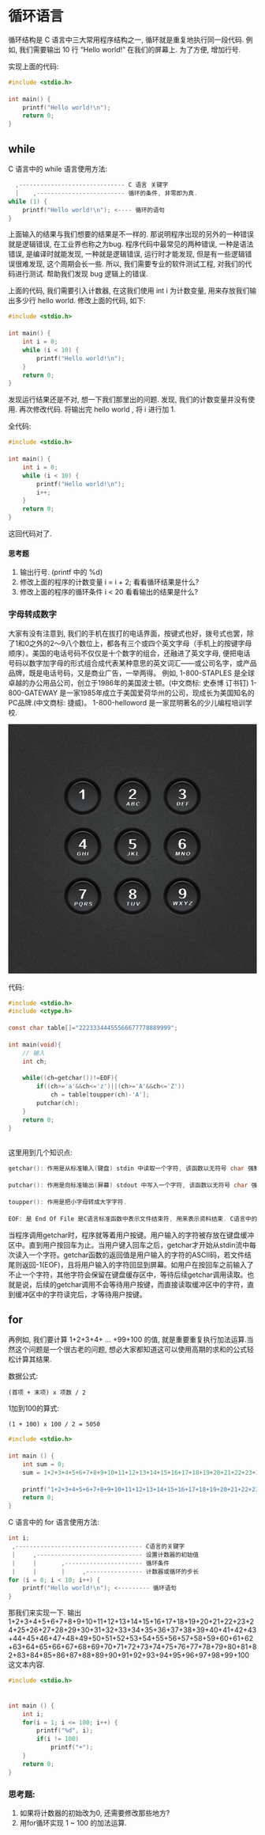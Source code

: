 # 循环语言

循环结构是 C 语言中三大常用程序结构之一, 循环就是重复地执行同一段代码.
例如, 我们需要输出 10 行 “Hello world!” 在我们的屏幕上. 为了方便, 增加行号.



实现上面的代码:

``` c
#include <stdio.h>

int main() {
	printf("Hello world!\n");
	return 0;
}
```


## while

C 语言中的 while 语言使用方法:

```c
  ,------------------------------ C 语言 关键字 
  |    ,------------------------- 循环的条件, 非零即为真. 
while (1) {
	printf("Hello world!\n"); <---- 循环的语句
}

```

上面输入的结果与我们想要的结果是不一样的. 那说明程序出现的另外的一种错误就是逻辑错误, 在工业界也称之为bug.
程序代码中最常见的两种错误, 一种是语法错误, 是编译时就能发现, 一种就是逻辑错误, 运行时才能发现, 但是有一些逻辑错误很难发现, 这个周期会长一些. 所以, 我们需要专业的软件测试工程, 对我们的代码进行测试. 帮助我们发现 bug 逻辑上的错误.

上面的代码, 我们需要引入计数器, 在这我们使用 int i 为计数变量, 用来存放我们输出多少行 hello world.
修改上面的代码, 如下:

```c
#include <stdio.h>

int main() {
	int i = 0;
	while (i < 10) {
		printf("Hello world!\n");
	}
	return 0;
}
```

发现运行结果还是不对, 想一下我们那里出的问题. 发现, 我们的计数变量并没有使用.
再次修改代码. 将输出完 hello world , 将 i 进行加 1.



全代码:

```c
#include <stdio.h>

int main() {
	int i = 0;
	while (i < 10) {
		printf("Hello world!\n");
		i++;
	}
	return 0;
}
```

这回代码对了.


#### 思考题

1. 输出行号. (printf 中的 %d)
2. 修改上面的程序的计数变量 i = i + 2; 看看循环结果是什么?
3. 修改上面的程序的循环条件 i < 20 看看输出的结果是什么?




### 字母转成数字

大家有没有注意到, 我们的手机在拔打的电话界面，按键式也好，拨号式也罢，除了1和0之外的2～9八个数位上，都各有三个或四个英文字母（手机上的按键字母顺序）。美国的电话号码不仅仅是十个数字的组合，还融进了英文字母, 便把电话号码以数字加字母的形式组合成代表某种意思的英文词汇——或公司名字，或产品品牌，既是电话号码，又是商业广告，一举两得。
例如,
1-800-STAPLES 是全球卓越的办公用品公司，创立于1986年的美国波士顿。(中文商标: 史泰博 订书钉)
1-800-GATEWAY 是一家1985年成立于美国爱荷华州的公司，现成长为美国知名的PC品牌.(中文商标: 捷威)。
1-800-helloword 是一家昆明著名的少儿编程培训学校.


![tel](/images/clang/tel.jpeg)


代码:

```c
#include <stdio.h>
#include <ctype.h>

const char table[]="22233344455566677778889999";

int main(void){
	// 输入
	int ch;

	while((ch=getchar())!=EOF){
		if((ch>='a'&&ch<='z')||(ch>='A'&&ch<='Z'))
			ch = table[toupper(ch)-'A'];
		putchar(ch);
	}
	return 0;
}
	
```


这里用到几个知识点:

``` c
getchar(): 作用是从标准输入(键盘) stdin 中读取一个字符, 该函数以无符号 char 强制转换为 int 的形式返回读取的字符，如果到达文件末尾或发生读错误，则返回 EOF。

putchar(): 作用是向标准输出(屏幕) stdout 中写入一个字符, 该函数以无符号 char 强制转换为 int 的形式返回写入的字符，如果发生错误则返回 EOF。

toupper(): 作用是把小字母转成大字字符.

EOF: 是 End Of File 是C语言标准函数中表示文件结束符, 用来表示资料结束. C语言中的数据都是以字符串的ASCII代码值来存放的, ASCII的值是 0 ~ 127 , EOF定义为-1.
```



当程序调用getchar时，程序就等着用户按键。用户输入的字符被存放在键盘缓冲区中。直到用户按回车为止。当用户键入回车之后，getchar才开始从stdin流中每次读入一个字符。getchar函数的返回值是用户输入的字符的ASCII码，若文件结尾则返回-1(EOF)，且将用户输入的字符回显到屏幕。如用户在按回车之前输入了不止一个字符，其他字符会保留在键盘缓存区中，等待后续getchar调用读取。也就是说，后续的getchar调用不会等待用户按键，而直接读取缓冲区中的字符，直到缓冲区中的字符读完后，才等待用户按键。

## for

再例如, 我们要计算 1+2+3+4+ ... +99+100 的值, 就是重要重复执行加法运算.当然这个问题是一个很古老的问题, 想必大家都知道这可以使用高期的求和的公式轻松计算其结果.

数据公式:
```
(首项 + 末项) x 项数 / 2
```

1加到100的算式:
```
(1 + 100) x 100 / 2 = 5050
```

```c
#include <stdio.h>

int main () {
	int sum = 0;
	sum = 1+2+3+4+5+6+7+8+9+10+11+12+13+14+15+16+17+18+19+20+21+22+23+24+25+26+27+28+29+30+31+32+33+34+35+36+37+38+39+40+41+42+43+44+45+46+47+48+49+50+51+52+53+54+55+56+57+58+59+60+61+62+63+64+65+66+67+68+69+70+71+72+73+74+75+76+77+78+79+80+81+82+83+84+85+86+87+88+89+90+91+92+93+94+95+96+97+98+99+100;
	
	printf("1+2+3+4+5+6+7+8+9+10+11+12+13+14+15+16+17+18+19+20+21+22+23+24+25+26+27+28+29+30+31+32+33+34+35+36+37+38+39+40+41+42+43+44+45+46+47+48+49+50+51+52+53+54+55+56+57+58+59+60+61+62+63+64+65+66+67+68+69+70+71+72+73+74+75+76+77+78+79+80+81+82+83+84+85+86+87+88+89+90+91+92+93+94+95+96+97+98+99+100=%d", sum);
	return 0;
}
```

C 语言中的 for 语言使用方法:

```c
int i;
 ,------------------------------------ C语言的关键字
 |     ,------------------------------ 设置计数器的初始值
 |     |       ,---------------------- 循环条件
 |     |       |     ,---------------- 计数器或循环的步长
for (i = 0; i < 10; i++) {
	printf("Hello world!\n"); <--------- 循环语句
}

```

那我们来实现一下. 输出 1+2+3+4+5+6+7+8+9+10+11+12+13+14+15+16+17+18+19+20+21+22+23+24+25+26+27+28+29+30+31+32+33+34+35+36+37+38+39+40+41+42+43+44+45+46+47+48+49+50+51+52+53+54+55+56+57+58+59+60+61+62+63+64+65+66+67+68+69+70+71+72+73+74+75+76+77+78+79+80+81+82+83+84+85+86+87+88+89+90+91+92+93+94+95+96+97+98+99+100 这文本内容.

```c
#include <stdio.h>


int main () {
	int i;
	for(i = 1; i <= 100; i++) {
		printf("%d", i);
		if(i != 100)
			printf("+");
	}
	return 0;
}

```

### 思考题:

1. 如果将计数器的初始改为0, 还需要修改那些地方?
2. 用for循环实现 1 ~ 100 的加法运算.


